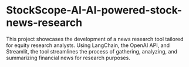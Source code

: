 # StockScope-AI-AI-powered-stock-news-research
This project showcases the development of a news research tool tailored for equity research analysts. Using LangChain, the OpenAI API, and Streamlit, the tool streamlines the process of gathering, analyzing, and summarizing financial news for research purposes.
